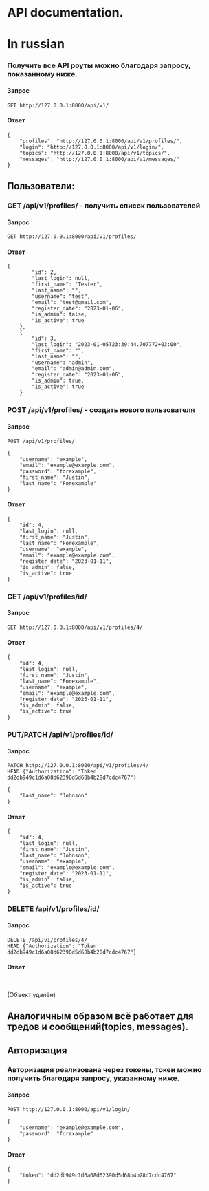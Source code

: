 # API documentation.

# In russian

### Получить все API роуты можно благодаря запросу, показанному ниже.

#### Запрос

```
GET http://127.0.0.1:8000/api/v1/
```

#### Ответ

```
{
    "profiles": "http://127.0.0.1:8000/api/v1/profiles/",
    "login": "http://127.0.0.1:8000/api/v1/login/",
    "topics": "http://127.0.0.1:8000/api/v1/topics/",
    "messages": "http://127.0.0.1:8000/api/v1/messages/"
}
```


## Пользователи:

### GET  /api/v1/profiles/ - получить список пользователей

#### Запрос 
```
GET http://127.0.0.1:8000/api/v1/profiles/
```

#### Ответ
```
{
        "id": 2,
        "last_login": null,
        "first_name": "Tester",
        "last_name": "",
        "username": "test",
        "email": "test@gmail.com",
        "register_date": "2023-01-06",
        "is_admin": false,
        "is_active": true
    },
    {
        "id": 3,
        "last_login": "2023-01-05T23:39:44.707772+03:00",
        "first_name": "",
        "last_name": "",
        "username": "admin",
        "email": "admin@admin.com",
        "register_date": "2023-01-06",
        "is_admin": true,
        "is_active": true
    }
```

### POST /api/v1/profiles/ - создать нового пользователя

#### Запрос
```
POST /api/v1/profiles/

{
    "username": "example",
    "email": "example@example.com",
    "password": "forexample",
    "first_name": "Justin",
    "last_name": "Forexample"
}
```

#### Ответ
```
{
    "id": 4,
    "last_login": null,
    "first_name": "Justin",
    "last_name": "Forexample",
    "username": "example",
    "email": "example@example.com",
    "register_date": "2023-01-11",
    "is_admin": false,
    "is_active": true
}
```

### GET /api/v1/profiles/id/

#### Запрос
```
GET http://127.0.0.1:8000/api/v1/profiles/4/
```

#### Ответ

```
{
    "id": 4,
    "last_login": null,
    "first_name": "Justin",
    "last_name": "Forexample",
    "username": "example",
    "email": "example@example.com",
    "register_date": "2023-01-11",
    "is_admin": false,
    "is_active": true
}
```

### PUT/PATCH /api/v1/profiles/id/

#### Запрос

```
PATCH http://127.0.0.1:8000/api/v1/profiles/4/
HEAD {"Authorization": "Token dd2db949c1d6a08d62390d5d68b4b28d7cdc4767"}

{
    "last_name": "Johnson"
}
```

#### Ответ

```
{
    "id": 4,
    "last_login": null,
    "first_name": "Justin",
    "last_name": "Johnson",
    "username": "example",
    "email": "example@example.com",
    "register_date": "2023-01-11",
    "is_admin": false,
    "is_active": true
}
```

### DELETE /api/v1/profiles/id/

#### Запрос

```
DELETE /api/v1/profiles/4/
HEAD {"Authorization": "Token dd2db949c1d6a08d62390d5d68b4b28d7cdc4767"}
```

#### Ответ
```


```
(Объект удалён)

## Аналогичным образом всё работает для тредов и сообщений(topics, messages).

## Авторизация

### Авторизация реализована через токены, токен можно получить благодаря запросу, указанному ниже.

#### Запрос

```
POST http://127.0.0.1:8000/api/v1/login/

{
    "username": "example@example.com",
    "password": "forexample"
}
```

#### Ответ

```
{
    "token": "dd2db949c1d6a08d62390d5d68b4b28d7cdc4767"
}
```